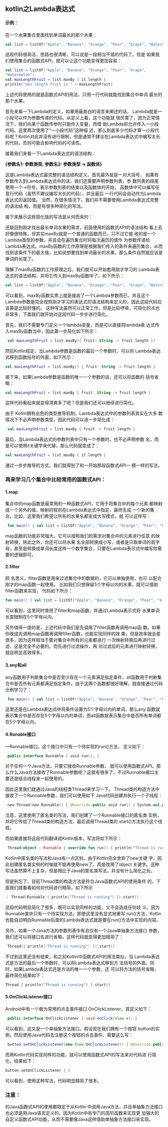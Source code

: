 ## kotlin之Lambda表达式

#### 示例：

在一个水果集合里面找到单词最长的那个水果：

```kotlin
val list = listOf("Apple", "Banana", "Orange", "Pear", "Grape", "Watermelon") var maxLengthFruit = "" for (fruit in list) { if (fruit.length > maxLengthFruit.length) { maxLengthFruit = fruit } } println("max length fruit is " + maxLengthFruit)
```

这段代码很简洁，思路也很清晰，可以说是一段相当不错的代码了。但是 如果我们使用集合的函数式API，就可以让这个功能变得更加容易：

```kotlin
val list = listOf("Apple", "Banana", "Orange", "Pear", "Grape",
"Watermelon")
val maxLengthFruit = list.maxBy { it.length }
println("max length fruit is " + maxLengthFruit)
```

上述代码使用的就是函数式API的用法，只用一行代码就能找到集合中单词 最长的那个水果。

首先来看一下Lambda的定义，如果用最直白的语言来阐述的话， Lambda就是一小段可以作为参数传递的代码。从定义上看，这个功能就 很厉害了，因为正常情况下，我们向某个函数传参时只能传入变量，而借 助Lambda却允许传入一小段代码。这里两次使用了“一小段代码”这种描 述，那么到底多少代码才算一小段代码呢？Kotlin对此并没有进行限制，但是通常不建议在Lambda表达式中编写太长的代码，否则可能会影响代码的可读性。 

接着我们来看一下Lambda表达式的语法结构：

**{参数名1: 参数类型, 参数名2: 参数类型 -> 函数体}**

这是Lambda表达式最完整的语法结构定义。首先最外层是一对大括号， 如果有参数传入到Lambda表达式中的话，我们还需要声明参数列表，参 数列表的结尾使用一个->符号，表示参数列表的结束以及函数体的开始， 函数体中可以编写任意行代码（虽然不建议编写太长的代码），并且最后 一行代码会自动作为Lambda表达式的返回值。 当然，在很多情况下，我们并不需要使用Lambda表达式完整的语法结 构，而是有很多种简化的写法。

接下来展示这些简化版的写法是从何而来的：

还是回到刚才找出最长单词水果的需求，前面使用的函数式API的语法结构 看上去好像很特殊，但其实maxBy就是一个普通的函数而已，只不过它接 收的是一个Lambda类型的参数，并且会在遍历集合时将每次遍历的值作 为参数传递给Lambda表达式。maxBy函数的工作原理是根据我们传入的条件来遍历集合，从而找到该条件下的最大值，比如说想要找到单词最长的水果，那么条件自然就应该是单词的长度了。 

理解了maxBy函数的工作原理之后，我们就可以开始套用刚才学习的 Lambda表达式的语法结构，并将它传入到maxBy函数中了，如下所示： 

```kotlin
val list = listOf("Apple", "Banana", "Orange", "Pear", "Grape", "Watermelon") val lambda = { fruit: String -> fruit.length } val maxLengthFruit = list.maxBy(lambda)
```

可以看到，maxBy函数实质上就是接收了一个Lambda参数而已，并且这个Lambda参数是完全按照刚才学习的表达式的语法结构来定义的，因此这段代码应该算是比较好懂的。 这种写法虽然可以正常工作，但是比较啰嗦，可简化的点也非常多，下面我们就开始对这段代码一步步进行简化。 

首先，我们不需要专门定义一个lambda变量，而是可以直接将lambda表 达式传入maxBy函数当中，因此第一步简化如下所示：

```kotlin
 val maxLengthFruit = list.maxBy({ fruit: String -> fruit.length })
```

然后Kotlin规定，当Lambda参数是函数的最后一个参数时，可以将 Lambda表达式移到函数括号的外面，如下所示： 

```kotlin
val maxLengthFruit = list.maxBy() { fruit: String -> fruit.length }
```

接下来，如果Lambda参数是函数的唯一一个参数的话，还可以将函数的 括号省略： 

```kotlin
val maxLengthFruit = list.maxBy { fruit: String -> fruit.length }
```

 这样代码看起来就变得清爽多了吧？但是我们还可以继续进行简化。

由于 Kotlin拥有出色的类型推导机制，Lambda表达式中的参数列表其实在大多 数情况下不必声明参数类型，因此代码可以进一步简化成：

```kotlin
 val maxLengthFruit = list.maxBy { fruit -> fruit.length } 
```

最后，当Lambda表达式的参数列表中只有一个参数时，也不必声明参数 名，而是可以使用it关键字来代替，那么代码就变成了： 

```kotlin
val maxLengthFruit = list.maxBy { it.length }
```

通过一步步推导的方式，我们就得到了和一开始那段函数式API一 模一样的写法，

### 再来学习几个集合中比较常用的函数式API：

#### 1.map

集合中的map函数是最常用的一种函数式API，它用于将集合中的每个元素 都映射成一个另外的值，映射的规则在Lambda表达式中指定，最终生成 一个新的集合。比如，这里我们希望让所有的水果名都变成大写模式，就 可以这样写：

```kotlin
 fun main() { val list = listOf("Apple", "Banana", "Orange", "Pear", "Grape", "Watermelon") val newList = list.map { it.toUpperCase() } for (fruit in newList) { println(fruit) } }
```



map函数的功能非常强大，它可以按照我们的需求对集合中的元素进行任意 的映射转换，除此之外，你还可以将水果 名全部转换成小写，或者是只取单词的首字母，甚至是转换成单词长度这样一个数字集合，只要在Lambda表示式中编写你需要的逻辑即可。

#### 2.filter

顾 名思义，filter函数是用来过滤集合中的数据的，它可以单独使用，也可 以配合刚才的map函数一起使用。 比如我们只想保留5个字母以内的水果，就可以借助filter函数来实现， 代码如下所示： 

```kotlin
fun main() { val list = listOf("Apple", "Banana", "Orange", "Pear", "Grape", "Watermelon") val newList = list.filter { it.length <= 5 } .map { it.toUpperCase() } for (fruit in newList) { println(fruit) } }
```

可以看到，这里同时使用了filter和map函数，并通过Lambda表示式将 水果单词长度限制在5个字母以内。

另外值得一提的是，上述代码中我们是先调用了filter函数再调用map函 数。如果你改成先调用map函数再调用filter函数，也能实现同样的效 果，但是效率就会差很多，因为这样相当于要对集合中所有的元素都进行 一次映射转换后再进行过滤，这是完全不必要的。而先进行过滤操作，再 对过滤后的元素进行映射转换，就会明显高效得多。

#### 3.any和all

any函数用于判断集合中是否至少存在一个元素满足指定条件，all函数用于判断集合中是否所有元素都满足指定条件。由于这两个函数都很好理解，就直接通过代码示例学习了：

```kotlin
 fun main() { val list = listOf("Apple", "Banana", "Orange", "Pear", "Grape", "Watermelon") val anyResult = list.any { it.length <= 5 } val allResult = list.all { it.length <= 5 } println("anyResult is " + anyResult + ", allResult is " + allResult) } 
```

这里还是在Lambda表达式中将条件设置为5个字母以内的单词，那么any 函数就表示集合中是否存在5个字母以内的单词，而all函数就表示集合中是否所有单词都在5个字母以内。



#### 4.Runable接口

—Runnable接口。这个接口中只有一个待实现的run()方法， 定义如下：

```kotlin
 public interface Runnable { void run(); }
```

对于任何一个Java方法，只要它接收Runnable参数， 就可以使用函数式API。那么什么Java方法接收了Runnable参数呢？这就有很多了，不过Runnable接口主要还是结合线程来一起使用的。

因此这里我们就通过Java的线程类Thread来学习一下。 Thread类的构造方法中接收了一个Runnable参数，我们可以使用如下 Java代码创建并执行一个子线程：

```kotlin
 new Thread(new Runnable() { @Override public void run() { System.out.println("Thread is running"); } }).start(); 
```

注意，这里使用了匿名类的写法，我们创建了一个Runnable接口的匿名类 实例，并将它传给了Thread类的构造方法，最后调用Thread类的 start()方法执行这个线程。

而如果直接将这段代码翻译成Kotlin版本，写法将如下所示：

```kotlin
 Thread(object : Runnable { override fun run() { println("Thread is running") } }).start()
```

Kotlin中匿名类的写法和Java有一点区别，由于Kotlin完全舍弃了new关键 字，因此创建匿名类实例的时候就不能再使用new了，而是改用了object 关键字。这种写法虽然算不上复杂，但是相比于Java的匿名类写法，并没有什么简化之处。

但是别忘了，目前Thread类的构造方法是符合Java函数式API的使用条件 的，下面我们就看看如何对代码进行精简，如下所示

```kotlin
： Thread(Runnable { println("Thread is running") }).start() 
```

这段代码明显简化了很多，既可以实现同样的功能，又不会造成任何歧 义。因为Runnable类中只有一个待实现方法，即使这里没有显式地重写 run()方法，Kotlin也能自动明白Runnable后面的Lambda表达式就是要在run()方法中实现的内容。 

另外，如果一个Java方法的参数列表中有且仅有一个Java单抽象方法接口 参数，我们还可以将接口名进行省略，这样代码就变得更加精简了：

```kotlin
 Thread({ println("Thread is running") }).start() 
```

不过到这里还没有结束，和之前Kotlin中函数式API的用法类似，当 Lambda表达式是方法的最后一个参数时，可以将Lambda表达式移到方 法括号的外面。同时，如果Lambda表达式还是方法的唯一一个参数，还 可以将方法的括号省略，最终简化结果如下： 

```kotlin
Thread { println("Thread is running") }.start()
```

#### 5.OnClickListener接口

Android中有一个极为常用的点击事件接口 OnClickListener，其定义如下：

```java
 public interface OnClickListener { void onClick(View v); } 
```

可以看到，这又是一个单抽象方法接口。假设现在我们拥有一个按钮 button的实例，然后使用Java代码去注册这个按钮的点击事件，需要这么写：

```java
 button.setOnClickListener(new View.OnClickListener() { @Override public void onClick(View v) { } });
```

而用Kotlin代码实现同样的功能，就可以使用函数式API的写法来对代码进 行简化，结果如下： 

```kotlin
button.setOnClickListener { } 
```

可以看到，使用这种写法，代码明显精简了很多。

### 注意：

的Java函数式API的使用都限定于从Kotlin 中调用Java方法，并且单抽象方法接口也必须是用Java语言定义的。因为Kotlin中有专门的高阶函数来实现更 加强大的自定义函数式API功能，从而不需要像Java这样借助单抽象方法接口来实现。